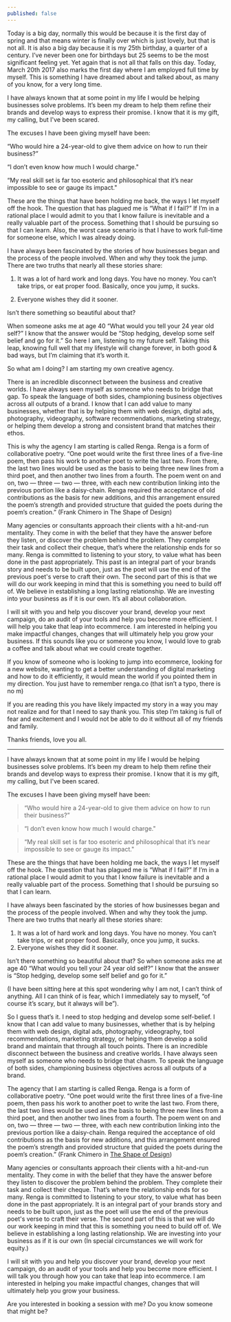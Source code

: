 ```yaml
---
published: false
---
```

Today is a big day, normally this would be because it is the first day of spring and that means winter is finally over which is just lovely, but that is not all. It is also a big day because it is my 25th birthday, a quarter of a century. I’ve never been one for birthdays but 25 seems to be the most significant feeling yet. Yet again that is not all that falls on this day. Today, March 20th 2017 also marks the first day where I am employed full time by myself. This is something I have dreamed about and talked about, as many of you know, for a very long time.

I have always known that at some point in my life I would be helping businesses solve problems. It’s been my dream to help them refine their brands and develop ways to express their promise. I know that it is my gift, my calling, but I've been scared.

The excuses I have been giving myself have been:

“Who would hire a 24-year-old to give them advice on how to run their business?”

“I don’t even know how much I would charge."

“My real skill set is far too esoteric and philosophical that it’s near impossible to see or gauge its impact."

These are the things that have been holding me back, the ways I let myself off the hook. The question that has plagued me is “What if I fail?” If I’m in a rational place I would admit to you that I know failure is inevitable and a really valuable part of the process. Something that I should be pursuing so that I can learn. Also, the worst case scenario is that I have to work full-time for someone else, which I was already doing.

I have always been fascinated by the stories of how businesses began and the process of the people involved. When and why they took the jump. There are two truths that nearly all these stories share:

1. It was a lot of hard work and long days. You have no money. You can’t take trips, or eat proper food. Basically, once you jump, it sucks.

2. Everyone wishes they did it sooner.

Isn’t there something so beautiful about that?

When someone asks me at age 40 “What would you tell your 24 year old self?” I know that the answer would be “Stop hedging, develop some self belief and go for it.” So here I am, listening to my future self. Taking this leap, knowing full well that my lifestyle will change forever, in both good & bad ways, but I’m claiming that it’s worth it.

So what am I doing? I am starting my own creative agency.

There is an incredible disconnect between the business and creative worlds. I have always seen myself as someone who needs to bridge that gap. To speak the language of both sides, championing business objectives across all outputs of a brand. I know that I can add value to many businesses, whether that is by helping them with web design, digital ads, photography, videography, software recommendations, marketing strategy, or helping them develop a strong and consistent brand that matches their ethos.

This is why the agency I am starting is called Renga. Renga is a form of collaborative poetry. “One poet would write the first three lines of a five-line poem, then pass his work to another poet to write the last two. From there, the last two lines would be used as the basis to being three new lines from a third poet, and then another two lines from a fourth. The poem went on and on, two — three — two — three, with each new contribution linking into the previous portion like a daisy-chain. Renga required the acceptance of old contributions as the basis for new additions, and this arrangement ensured the poem’s strength and provided structure that guided the poets during the poem’s creation.” (Frank Chimero in The Shape of Design)

Many agencies or consultants approach their clients with a hit-and-run mentality. They come in with the belief that they have the answer before they listen, or discover the problem behind the problem. They complete their task and collect their cheque, that’s where the relationship ends for so many. Renga is committed to listening to your story, to value what has been done in the past appropriately. This past is an integral part of your brands story and needs to be built upon, just as the poet will use the end of the previous poet's verse to craft their own. The second part of this is that we will do our work keeping in mind that this is something you need to build off of. We believe in establishing a long lasting relationship. We are investing into your business as if it is our own. It’s all about collaboration.

I will sit with you and help you discover your brand, develop your next campaign, do an audit of your tools and help you become more efficient. I will help you take that leap into ecommerce. I am interested in helping you make impactful changes, changes that will ultimately help you grow your business. If this sounds like you or someone you know, I would love to grab a coffee and talk about what we could create together.

If you know of someone who is looking to jump into ecommerce, looking for a new website, wanting to get a better understanding of digital marketing and how to do it efficiently, it would mean the world if you pointed them in my direction. You just have to remember renga.co (that isn’t a typo, there is no m)

If you are reading this you have likely impacted my story in a way you may not realize and for that I need to say thank you. This step I’m taking is full of fear and excitement and I would not be able to do it without all of my friends and family.

Thanks friends, love you all.

---

I have always known that at some point in my life I would be helping businesses solve problems. It’s been my dream to help them refine their brands and develop ways to express their promise. I know that it is my gift, my calling, but I've been scared.

The excuses I have been giving myself have been:

> “Who would hire a 24-year-old to give them advice on how to run their business?”

> “I don’t even know how much I would charge."

> “My real skill set is far too esoteric and philosophical that it’s near impossible to see or gauge its impact."

These are the things that have been holding me back, the ways I let myself off the hook. The question that has plagued me is “What if I fail?” If I’m in a rational place I would admit to you that I know failure is inevitable and a really valuable part of the process. Something that I should be pursuing so that I can learn.

I have always been fascinated by the stories of how businesses began and the process of the people involved. When and why they took the jump. There are two truths that nearly all these stories share:

1. It was a lot of hard work and long days. You have no money. You can’t take trips, or eat proper food. Basically, once you jump, it sucks.
2. Everyone wishes they did it sooner.

Isn’t there something so beautiful about that? So when someone asks me at age 40 “What would you tell your 24 year old self?” I know that the answer is “Stop hedging, develop some self belief and go for it.”

(I have been sitting here at this spot wondering why I am not, I can’t think of anything. All I can think of is fear, which I immediately say to myself, “of course it’s scary, but it always will be”).

So I guess that’s it. I need to stop hedging and develop some self-belief. I know that I can add value to many businesses, whether that is by helping them with web design, digital ads, photography, videography, tool recommendations, marketing strategy, or helping them develop a solid brand and maintain that through all touch points. There is an incredible disconnect between the business and creative worlds. I have always seen myself as someone who needs to bridge that chasm. To speak the language of both sides, championing business objectives across all outputs of a brand.

The agency that I am starting is called Renga. Renga is a form of collaborative poetry. “One poet would write the first three lines of a five-line poem, then pass his work to another poet to write the last two. From there, the last two lines would be used as the basis to being three new lines from a third poet, and then another two lines from a fourth. The poem went on and on, two — three — two — three, with each new contribution linking into the previous portion like a daisy-chain. Renga required the acceptance of old contributions as the basis for new additions, and this arrangement ensured the poem’s strength and provided structure that guided the poets during the poem’s creation.” (Frank Chimero in [The Shape of Design](http://shapeofdesignbook.com/))

Many agencies or consultants approach their clients with a hit-and-run mentality. They come in with the belief that they have the answer before they listen to discover the problem behind the problem. They complete their task and collect their cheque. That’s where the relationship ends for so many. Renga is committed to listening to your story, to value what has been done in the past appropriately. It is an integral part of your brands story and needs to be built upon, just as the poet will use the end of the previous poet's verse to craft their verse. The second part of this is that we will do our work keeping in mind that this is something you need to build off of. We believe in establishing a long lasting relationship. We are investing into your business as if it is our own (In special circumstances we will work for equity.)

I will sit with you and help you discover your brand, develop your next campaign, do an audit of your tools and help you become more efficient. I will talk you through how you can take that leap into ecommerce. I am interested in helping you make impactful changes, changes that will ultimately help you grow your business.

Are you interested in booking a session with me? Do you know someone that might be?
